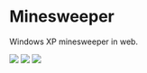 Minesweeper
==

Windows XP minesweeper in web.

![](https://i.imgur.com/yiiGsLw.png)
![](https://i.imgur.com/KoLRuNY.png)
![](https://i.imgur.com/OUZALx0.png)
